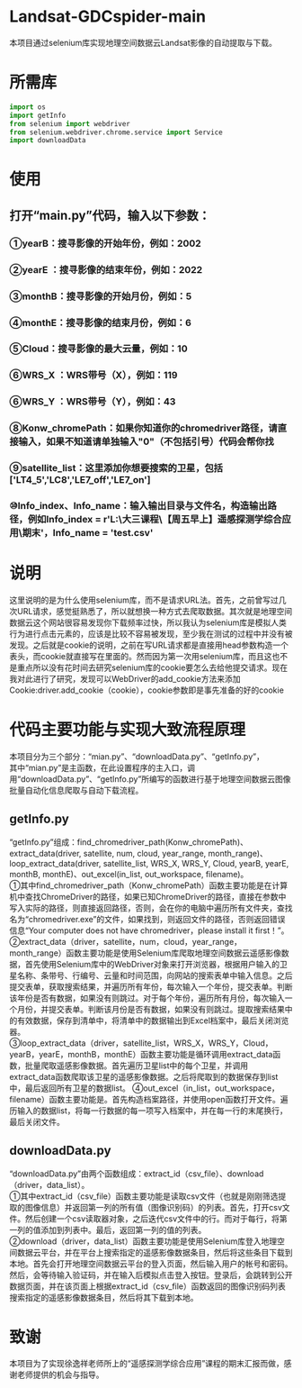 # Landsat-GDCspider-main
本项目通过selenium库实现地理空间数据云Landsat影像的自动提取与下载。

# 所需库
``` python
import os
import getInfo
from selenium import webdriver
from selenium.webdriver.chrome.service import Service
import downloadData
``` 
# 使用
## 打开“main.py”代码，输入以下参数：
### ①yearB：搜寻影像的开始年份，例如：2002
### ②yearE ：搜寻影像的结束年份，例如：2022
### ③monthB：搜寻影像的开始月份，例如：5
### ④monthE：搜寻影像的结束月份，例如：6
### ⑤Cloud：搜寻影像的最大云量，例如：10
### ⑥WRS_X ：WRS带号（X），例如：119
### ⑥WRS_Y ：WRS带号（Y），例如：43
### ⑧Konw_chromePath：如果你知道你的chromedriver路径，请直接输入，如果不知道请单独输入"0"（不包括引号）代码会帮你找
### ⑨satellite_list：这里添加你想要搜索的卫星，包括['LT4_5','LC8','LE7_off','LE7_on']
### ⑩Info_index、Info_name：输入输出目录与文件名，构造输出路径，例如Info_index = r'L:\大三课程\【周五早上】遥感探测学综合应用\期末'，Info_name = 'test.csv'
# 说明
这里说明的是为什么使用selenium库，而不是请求URL法。首先，之前曾写过几次URL请求，感觉挺熟悉了，所以就想换一种方式去爬取数据。其次就是地理空间数据云这个网站很容易发现你下载频率过快，所以我认为selenium库是模拟人类行为进行点击元素的，应该是比较不容易被发现，至少我在测试的过程中并没有被发现。之后就是cookie的说明，之前在写URL请求都是直接用head参数构造一个表头，而cookie就直接写在里面的。然而因为第一次用selenium库，而且这也不是重点所以没有花时间去研究selenium库的cookie要怎么去给他提交请求。现在我对此进行了研究，发现可以WebDriver的add_cookie方法来添加Cookie:driver.add_cookie（cookie），cookie参数即是事先准备的好的cookie
# 代码主要功能与实现大致流程原理
本项目分为三个部分：“mian.py”、“downloadData.py”、“getInfo.py”，  
其中“mian.py”是主函数，在此设置程序的主入口，调用“downloadData.py”、“getInfo.py”所编写的函数进行基于地理空间数据云图像批量自动化信息爬取与自动下载流程。 
## getInfo.py
“getInfo.py”组成：find_chromedriver_path(Konw_chromePath)、extract_data(driver, satellite, num, cloud, year_range, month_range)、loop_extract_data(driver, satellite_list, WRS_X, WRS_Y, Cloud, yearB, yearE, monthB, monthE)、out_excel(in_list, out_workspace, filename)。  
  ①其中find_chromedriver_path（Konw_chromePath）函数主要功能是在计算机中查找ChromeDriver的路径，如果已知ChromeDriver的路径，直接在参数中写入实际的路径，则直接返回路径，否则，会在你的电脑中遍历所有文件夹，查找名为“chromedriver.exe”的文件，如果找到，则返回文件的路径，否则返回错误信息“Your computer does not have chromedriver，please install it first！”。
  ②extract_data（driver，satellite，num，cloud，year_range，month_range）函数主要功能是使用Selenium库爬取地理空间数据云遥感影像数据，首先使用Selenium库中的WebDriver对象来打开浏览器，根据用户输入的卫星名称、条带号、行编号、云量和时间范围，向网站的搜索表单中输入信息。之后提交表单，获取搜索结果，并遍历所有年份，每次输入一个年份，提交表单。判断该年份是否有数据，如果没有则跳过。对于每个年份，遍历所有月份，每次输入一个月份，并提交表单。判断该月份是否有数据，如果没有则跳过。提取搜索结果中的有效数据，保存到清单中，将清单中的数据输出到Excel档案中，最后关闭浏览器。  
  ③loop_extract_data（driver，satellite_list，WRS_X，WRS_Y，Cloud，yearB，yearE，monthB，monthE）函数主要功能是循环调用extract_data函数，批量爬取遥感影像数据。首先遍历卫星list中的每个卫星，并调用extract_data函数爬取该卫星的遥感影像数据。之后将爬取到的数据保存到list中，最后返回所有卫星的数据list。
  ④out_excel（in_list，out_workspace，filename）函数主要功能是。首先构造档案路径，并使用open函数打开文件。遍历输入的数据list，将每一行数据的每一项写入档案中，并在每一行的末尾换行，最后关闭文件。 
## downloadData.py
“downloadData.py”由两个函数组成：extract_id（csv_file）、download（driver，data_list）。  
  ①其中extract_id（csv_file）函数主要功能是读取csv文件（也就是刚刚筛选提取的图像信息）并返回第一列的所有值（图像识别码）的列表。首先，打开csv文件。然后创建一个csv读取器对象，之后迭代csv文件中的行。而对于每行，将第一列的值添加到列表中。最后，返回第一列的值的列表。  
  ②download（driver，data_list）函数主要功能是使用Selenium库登入地理空间数据云平台，并在平台上搜索指定的遥感影像数据条目，然后将这些条目下载到本地。首先会打开地理空间数据云平台的登入页面，然后输入用户的帐号和密码。然后，会等待输入验证码，并在输入后模拟点击登入按钮。登录后，会跳转到公开数据页面，并在该页面上根据extract_id（csv_file）函数返回的图像识别码列表搜索指定的遥感影像数据条目，然后将其下载到本地。  
# 致谢
本项目为了实现徐逸祥老师所上的“遥感探测学综合应用”课程的期末汇报而做，感谢老师提供的机会与指导。
